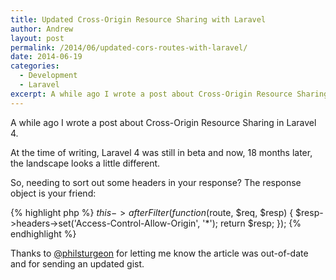 ```yaml
---
title: Updated Cross-Origin Resource Sharing with Laravel
author: Andrew
layout: post
permalink: /2014/06/updated-cors-routes-with-laravel/
date: 2014-06-19
categories:
  - Development
  - Laravel
excerpt: A while ago I wrote a post about Cross-Origin Resource Sharing in Laravel 4. At the time of writing, Laravel 4 was still in beta and now, 18 months later, the landscape looks a little different.
---
```


A while ago I wrote a post about Cross-Origin Resource Sharing in Laravel 4.

At the time of writing, Laravel 4 was still in beta and now, 18 months later, the landscape looks a little different.

So, needing to sort out some headers in your response? The response object is your friend:

{% highlight php %}
$this->afterFilter(function ($route, $req, $resp) {
    $resp->headers->set('Access-Control-Allow-Origin', '*');
    return $resp;
});
{% endhighlight %}

Thanks to [@philsturgeon](https://twitter.com/philsturgeon) for letting me know the article was out-of-date and for sending an updated gist.
